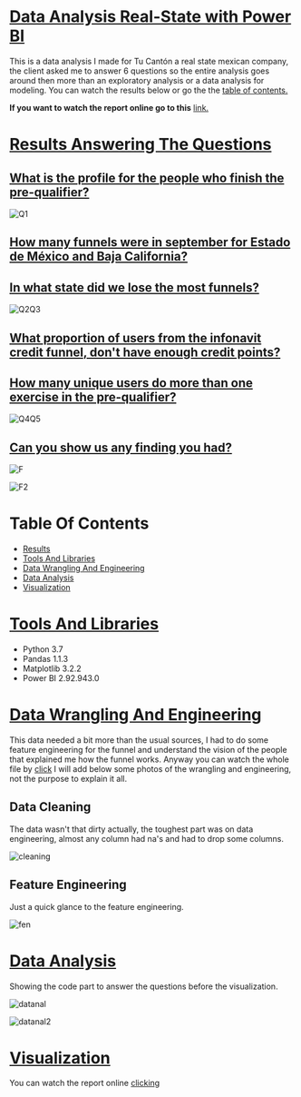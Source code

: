 # [Data Analysis Real-State with Power BI](#Table-Of-Contents)
This is a data analysis I made for Tu Cantón a real state mexican company, the client asked me to answer 6 questions so the entire analysis goes around then more than an exploratory analysis or a data analysis for modeling. 
You can watch the results below or go the the [table of contents.](#Table-Of-Contents)

**If you want to watch the report online go to this** [link.](https://app.powerbi.com/view?r=eyJrIjoiZWQyMjQxMDEtZjIyMC00OWFkLTkwYmYtMmVlZDVlYjZiZjNiIiwidCI6IjJlZGE0M2M5LTUxYzktNDAwMi1iZjJmLTlmY2QwMzZmNjdkNyJ9&pageName=ReportSectionf6913e9c09601dd278ae)

# [Results Answering The Questions](#Table-Of-Contents)


## [What is the profile for the people who finish the pre-qualifier?](#Table-Of-Contents)

![Q1](https://user-images.githubusercontent.com/58957744/116601265-ebb3a080-a8ef-11eb-8505-5ea5568eb9d5.png)

## [How many funnels were in september for Estado de México and Baja California?](#Table-Of-Contents)
## [In what state did we lose the most funnels?](#Table-Of-Contents)

![Q2Q3](https://user-images.githubusercontent.com/58957744/116601267-ec4c3700-a8ef-11eb-9382-fb3d69d2919b.png)


## [What proportion of users from the infonavit credit funnel, don't have enough credit points?](#Table-Of-Contents)
## [How many unique users do more than one exercise in the pre-qualifier?](#Table-Of-Contents)

![Q4Q5](https://user-images.githubusercontent.com/58957744/116601269-ece4cd80-a8ef-11eb-974b-a7d0efa2b3c3.png)


## [Can you show us any finding you had?](#Table-Of-Contents)

![F](https://user-images.githubusercontent.com/58957744/116601271-ece4cd80-a8ef-11eb-9d4b-08c2a0e8bc58.png)

![F2](https://user-images.githubusercontent.com/58957744/116601264-eb1b0a00-a8ef-11eb-9f8a-d99dec7f6e73.png)


# Table Of Contents
* [Results](#Results-Answering-The-Questions)
* [Tools And Libraries](#Tools-And-Libraries)
* [Data Wrangling And Engineering](#Data-Wrangling-And-Engineering)
* [Data Analysis](#Data-Analysis)
* [Visualization](#Visualization)

# [Tools And Libraries](#Table-Of-Contents)
* Python 3.7
* Pandas 1.1.3
* Matplotlib 3.2.2
* Power BI 2.92.943.0

# [Data Wrangling And Engineering](#Table-Of-Contents)
This data needed a bit more than the usual sources, I had to do some feature engineering for the funnel and understand the vision of the people that explained me how the funnel works. Anyway you can watch the whole file by [click](https://github.com/JorgePablol/Data-Analysis-Real-State-with-Power-BI/blob/main/LimpiaTuCanton.ipynb) I will add below some photos of the wrangling and engineering, not the purpose to explain it all.


## Data Cleaning
The data wasn't that dirty actually, the toughest part was on data engineering, almost any column had na's and had to drop some columns.

![cleaning](https://user-images.githubusercontent.com/58957744/116607946-3e915600-a8f8-11eb-922f-db964625b8d7.png)

## Feature Engineering
Just a quick glance to the feature engineering.

![fen](https://user-images.githubusercontent.com/58957744/116607944-3df8bf80-a8f8-11eb-9ead-7db3a99e937d.png)


# [Data Analysis](#Table-Of-Contents)
Showing the code part to answer the questions before the visualization.

![datanal](https://user-images.githubusercontent.com/58957744/116607948-3e915600-a8f8-11eb-8eb8-e510cb20bc9e.png)

![datanal2](https://user-images.githubusercontent.com/58957744/116607950-3f29ec80-a8f8-11eb-8fc0-4f7f075b2541.png)

# [Visualization](#Table-Of-Contents)
You can watch the report online [clicking](https://app.powerbi.com/view?r=eyJrIjoiZWQyMjQxMDEtZjIyMC00OWFkLTkwYmYtMmVlZDVlYjZiZjNiIiwidCI6IjJlZGE0M2M5LTUxYzktNDAwMi1iZjJmLTlmY2QwMzZmNjdkNyJ9&pageName=ReportSectionf6913e9c09601dd278ae)
